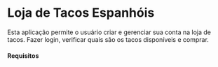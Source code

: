 # Loja de Tacos Espanhóis

Esta aplicação permite o usuário criar e gerenciar sua conta na loja de tacos. Fazer login, verificar quais são os tacos disponíveis e comprar. 

#### Requisitos 